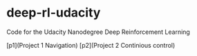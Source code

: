 # deep-rl-udacity
Code for the Udacity Nanodegree Deep Reinforcement Learning

[p1](Project 1 Navigation)
[p2](Project 2 Continious control)
